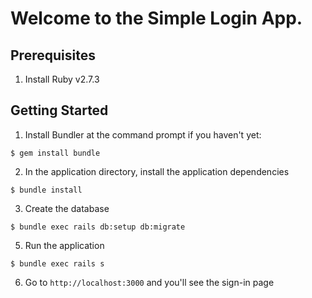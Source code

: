 # Welcome to the Simple Login App.


## Prerequisites
1. Install Ruby v2.7.3

## Getting Started
1. Install Bundler at the command prompt if you haven't yet:
``` 
$ gem install bundle
```
2. In the application directory, install the application dependencies
```
$ bundle install
```
3. Create the database
```
$ bundle exec rails db:setup db:migrate
```
5. Run the application
```
$ bundle exec rails s
```
6. Go to `http://localhost:3000` and you'll see the sign-in page


